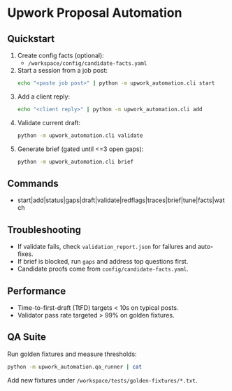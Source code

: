 # Upwork Proposal Automation

## Quickstart

1. Create config facts (optional):
   - `/workspace/config/candidate-facts.yaml`
2. Start a session from a job post:
   ```bash
   echo "<paste job post>" | python -m upwork_automation.cli start
   ```
3. Add a client reply:
   ```bash
   echo "<client reply>" | python -m upwork_automation.cli add
   ```
4. Validate current draft:
   ```bash
   python -m upwork_automation.cli validate
   ```
5. Generate brief (gated until <=3 open gaps):
   ```bash
   python -m upwork_automation.cli brief
   ```

## Commands
- start|add|status|gaps|draft|validate|redflags|traces|brief|tune|facts|watch

## Troubleshooting
- If validate fails, check `validation_report.json` for failures and auto-fixes.
- If brief is blocked, run `gaps` and address top questions first.
- Candidate proofs come from `config/candidate-facts.yaml`.

## Performance
- Time-to-first-draft (TtFD) targets < 10s on typical posts.
- Validator pass rate targeted > 99% on golden fixtures.

## QA Suite

Run golden fixtures and measure thresholds:

```bash
python -m upwork_automation.qa_runner | cat
```

Add new fixtures under `/workspace/tests/golden-fixtures/*.txt`.